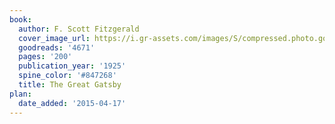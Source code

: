 ```yaml
---
book:
  author: F. Scott Fitzgerald
  cover_image_url: https://i.gr-assets.com/images/S/compressed.photo.goodreads.com/books/1490528560l/4671._SX98_.jpg
  goodreads: '4671'
  pages: '200'
  publication_year: '1925'
  spine_color: '#847268'
  title: The Great Gatsby
plan:
  date_added: '2015-04-17'
---
```


